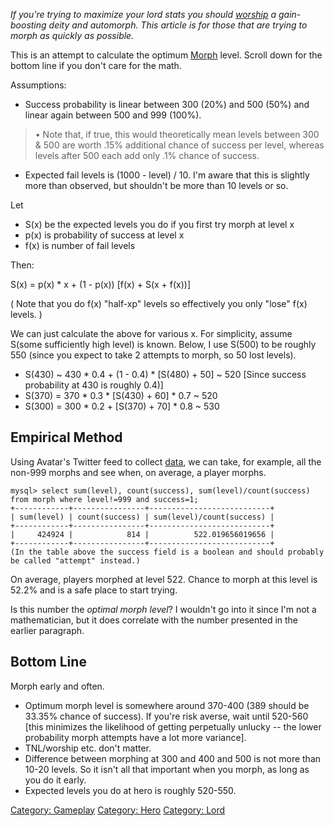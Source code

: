 *If you're trying to maximize your lord stats you should
[worship](worship "wikilink") a gain-boosting deity and automorph. This
article is for those that are trying to morph as quickly as possible.*

This is an attempt to calculate the optimum [Morph](Morph "wikilink")
level. Scroll down for the bottom line if you don't care for the math.

Assumptions:

-   Success probability is linear between 300 (20%) and 500 (50%) and
    linear again between 500 and 999 (100%).

> • Note that, if true, this would theoretically mean levels between 300
> & 500 are worth .15% additional chance of success per level, whereas
> levels after 500 each add only .1% chance of success.

-   Expected fail levels is (1000 - level) / 10. I'm aware that this is
    slightly more than observed, but shouldn't be more than 10 levels or
    so.

Let

-   S(x) be the expected levels you do if you first try morph at level x
-   p(x) is probability of success at level x
-   f(x) is number of fail levels

Then:

S(x) = p(x) \* x + (1 - p(x)) \[f(x) + S(x + f(x))\]

( Note that you do f(x) "half-xp" levels so effectively you only "lose"
f(x) levels. )

We can just calculate the above for various x. For simplicity, assume
S(some sufficiently high level) is known. Below, I use S(500) to be
roughly 550 (since you expect to take 2 attempts to morph, so 50 lost
levels).

-   S(430) \~ 430 \* 0.4 + (1 - 0.4) \* \[S(480) + 50\] \~ 520 \[Since
    success probability at 430 is roughly 0.4)\]
-   S(370) = 370 \* 0.3 \* \[S(430) + 60\] \* 0.7 \~ 520
-   S(300) = 300 \* 0.2 + \[S(370) + 70\] \* 0.8 \~ 530

## Empirical Method

Using Avatar's Twitter feed to collect
[data](User:WinterRose/Morph_Data.md "wikilink"), we can take, for
example, all the non-999 morphs and see when, on average, a player
morphs.

    mysql> select sum(level), count(success), sum(level)/count(success) from morph where level!=999 and success=1;
    +------------+----------------+---------------------------+
    | sum(level) | count(success) | sum(level)/count(success) |
    +------------+----------------+---------------------------+
    |     424924 |            814 |          522.019656019656 |
    +------------+----------------+---------------------------+
    (In the table above the success field is a boolean and should probably be called "attempt" instead.)

On average, players morphed at level 522. Chance to morph at this level
is 52.2% and is a safe place to start trying.

Is this number the *optimal morph level*? I wouldn't go into it since
I'm not a mathematician, but it does correlate with the number presented
in the earlier paragraph.

## Bottom Line

Morph early and often.

-   Optimum morph level is somewhere around 370-400 (389 should be
    33.35% chance of success). If you're risk averse, wait until 520-560
    \[this minimizes the likelihood of getting perpetually unlucky --
    the lower probability morph attempts have a lot more variance\].
-   TNL/worship etc. don't matter.
-   Difference between morphing at 300 and 400 and 500 is not more than
    10-20 levels. So it isn't all that important when you morph, as long
    as you do it early.
-   Expected levels you do at hero is roughly 520-550.

[Category: Gameplay](Category:_Gameplay "wikilink") [Category:
Hero](Category:_Hero "wikilink") [Category:
Lord](Category:_Lord "wikilink")
